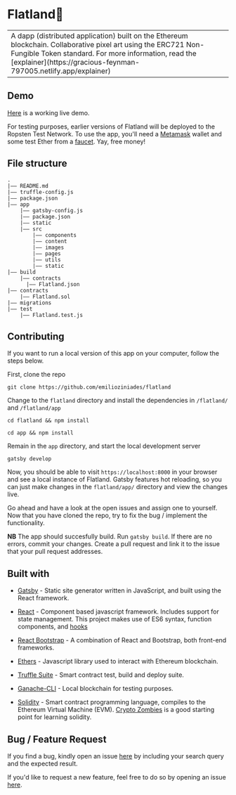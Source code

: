 # Flatland🎨

<table>
<tr>
<td>
  A dapp (distributed application) built on the Ethereum blockchain. Collaborative pixel art using the ERC721 Non-Fungible Token standard. For more information, read the [explainer](https://gracious-feynman-797005.netlify.app/explainer)
</td>
</tr>
</table>

## Demo

[Here](https://gracious-feynman-797005.netlify.app/) is a working live demo.

For testing purposes, earlier versions of Flatland will be deployed to the Ropsten Test Network. To use the app, you'll need a [Metamask](https://metamask.io/) wallet and some test Ether from a [faucet](https://faucet.ropsten.be/). Yay, free money!

## File structure

```
.
|–– README.md
|–– truffle-config.js
|–– package.json
|–– app
    |–– gatsby-config.js
    |–– package.json
    |–– static
    |–– src
        |–– components
        |–– content
        |–– images
        |–– pages
        |–– utils
        |–– static
|–– build
    |–– contracts
      |–– Flatland.json
|–– contracts
    |–– Flatland.sol
|–– migrations
|–– test
    |–– Flatland.test.js
```

## Contributing

If you want to run a local version of this app on your computer, follow the steps below.

First, clone the repo

`git clone https://github.com/emilioziniades/flatland`

Change to the `flatland` directory and install the dependencies in `/flatland/` and `/flatland/app`

`cd flatland && npm install`

`cd app && npm install`

Remain in the `app` directory, and start the local development server

`gatsby develop`

Now, you should be able to visit `https://localhost:8000` in your browser and see a local instance of Flatland. Gatsby features hot reloading, so you can just make changes in the `flatland/app/` directory and view the changes live.

Go ahead and have a look at the open issues and assign one to yourself. Now that you have cloned the repo, try to fix the bug / implement the functionality. 

**NB** The app should succesfully build. Run `gatsby build`. If there are no errors, commit your changes. Create a pull request and link it to the issue that your pull request addresses.

## Built with

- [Gatsby](https://www.gatsbyjs.com/) - Static site generator written in JavaScript, and built using the React framework.

- [React](https://reactjs.org/) - Component based javascript framework. Includes support for state management. This project makes use of ES6 syntax, function components, and [hooks](https://reactjs.org/docs/hooks-overview.html)

- [React Bootstrap](https://react-bootstrap.github.io/) - A combination of React and Bootstrap, both front-end frameworks.

- [Ethers](https://docs.ethers.io/v5/) - Javascript library used to interact with Ethereum blockchain.

- [Truffle Suite](https://www.trufflesuite.com/) - Smart contract test, build and deploy suite. 

- [Ganache-CLI](https://www.trufflesuite.com/docs/ganache/overview) - Local blockchain for testing purposes.

- [Solidity](https://docs.soliditylang.org/en/v0.8.2/) - Smart contract programming language, compiles to the Ethereum Virtual Machine (EVM). [Crypto Zombies](https://cryptozombies.io/) is a good starting point for learning solidity.

## Bug / Feature Request

If you find a bug, kindly open an issue [here](https://github.com/emilioziniades/flatland/issues/new) by including your search query and the expected result.

If you'd like to request a new feature, feel free to do so by opening an issue [here](https://github.com/emilioziniades/flatland/issues/new). 
